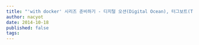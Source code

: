 ```yaml
---
title: "'with docker' 시리즈 준비하기 - 디지털 오션(Digital Ocean), 터그보트(Tugboat)"
author: nacyot
date: 2014-10-18
published: false
tags: 
---
```

